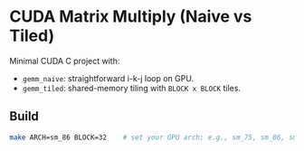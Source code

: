 # CUDA Matrix Multiply (Naive vs Tiled)

Minimal CUDA C project with:
- `gemm_naive`: straightforward i-k-j loop on GPU.
- `gemm_tiled`: shared-memory tiling with `BLOCK x BLOCK` tiles.

## Build
```bash
make ARCH=sm_86 BLOCK=32    # set your GPU arch; e.g., sm_75, sm_86, sm_90
